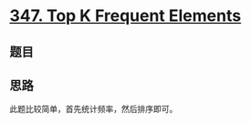 # [347. Top K Frequent Elements](https://leetcode.com/problems/top-k-frequent-elements/)

## 题目

## 思路

此题比较简单，首先统计频率，然后排序即可。